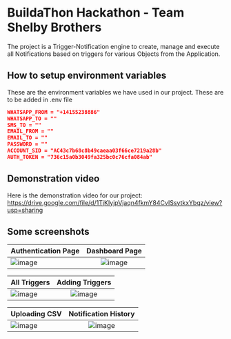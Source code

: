 

# BuildaThon Hackathon - Team Shelby Brothers

The project is a Trigger-Notification engine to create, manage and execute all Notifications based on triggers for various Objects from the Application.




## How to setup environment variables
These are the environment variables we have used in our project. These are to be added in .env file
```json
WHATSAPP_FROM = "+14155238886"
WHATSAPP_TO = ""
SMS_TO = ""
EMAIL_FROM = ""
EMAIL_TO = ""
PASSWORD = ""
ACCOUNT_SID = "AC43c7b68c8b49caeaa03f66ce7219a28b"
AUTH_TOKEN = "736c15a0b3049fa325bc0c76cfa084ab"
```
## Demonstration video
Here is the demonstration video for our project: 
https://drive.google.com/file/d/1TjKIyjpVjaqn4fkmY84CvISsytkxYbqz/view?usp=sharing
## Some screenshots
| Authentication Page     | Dashboard Page |
| :---        |    :----:   |
| ![image](https://res.cloudinary.com/dmcbeyvr4/image/upload/v1635179135/buildathon/image_2021-10-25_21-49-44_uofnpn.png)      |![image](https://res.cloudinary.com/dmcbeyvr4/image/upload/v1635179677/buildathon/image_2021-10-25_22-04-19_xkp2uu.png)    | 

| All Triggers     | Adding Triggers |
| :---        |    :----:   |
| ![image](https://res.cloudinary.com/dmcbeyvr4/image/upload/v1635179763/buildathon/image_2021-10-25_22-05-29_iyltdb.png)       | ![image](https://res.cloudinary.com/dmcbeyvr4/image/upload/v1635179884/buildathon/image_2021-10-25_22-06-35_posihi.png)

| Uploading CSV     | Notification History |
| :---        |    :----:   |
| ![image](https://res.cloudinary.com/dmcbeyvr4/image/upload/v1635180585/buildathon/image_2021-10-25_22-19-05_mztkdv.png)       | ![image](https://res.cloudinary.com/dmcbeyvr4/image/upload/v1635180625/buildathon/image_2021-10-25_22-19-17_bwsh5k.png)

